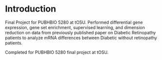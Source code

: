 # Introduction

Final Project for PUBHBIO 5280 at tOSU. Performed differential gene expression, gene set enrichment, supervised learning, and dimension reduction on data from previously published paper on Diabetic Retinopathy patients to analyze mRNA differences between Diabetic without retinopathy patients.

Completed for PUBHBIO 5280 final project at tOSU.
